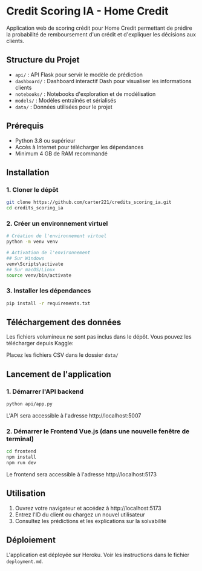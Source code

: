 # Credit Scoring IA - Home Credit

Application web de scoring crédit pour Home Credit permettant de prédire la probabilité de remboursement d'un crédit et d'expliquer les décisions aux clients.

## Structure du Projet

- `api/` : API Flask pour servir le modèle de prédiction
- `dashboard/` : Dashboard interactif Dash pour visualiser les informations clients
- `notebooks/` : Notebooks d'exploration et de modélisation
- `models/` : Modèles entraînés et sérialisés
- `data/` : Données utilisées pour le projet

## Prérequis

- Python 3.8 ou supérieur
- Accès à Internet pour télécharger les dépendances
- Minimum 4 GB de RAM recommandé

## Installation

### 1. Cloner le dépôt

```bash
git clone https://github.com/carter221/credits_scoring_ia.git
cd credits_scoring_ia
```

### 2. Créer un environnement virtuel

```bash
# Création de l'environnement virtuel
python -m venv venv

# Activation de l'environnement
## Sur Windows
venv\Scripts\activate
## Sur macOS/Linux
source venv/bin/activate
```

### 3. Installer les dépendances

```bash
pip install -r requirements.txt
```

## Téléchargement des données

Les fichiers volumineux ne sont pas inclus dans le dépôt. Vous pouvez les télécharger depuis Kaggle:

Placez les fichiers CSV dans le dossier `data/`

## Lancement de l'application

### 1. Démarrer l'API backend

```bash
python api/app.py
```

L'API sera accessible à l'adresse http://localhost:5007


### 2. Démarrer le Frontend Vue.js (dans une nouvelle fenêtre de terminal)

```bash
cd frontend
npm install
npm run dev
```

Le frontend sera accessible à l'adresse http://localhost:5173

## Utilisation

1. Ouvrez votre navigateur et accédez à http://localhost:5173
2. Entrez l'ID du client ou chargez un nouvel utilisateur
3. Consultez les prédictions et les explications sur la solvabilité

## Déploiement

L'application est déployée sur Heroku. Voir les instructions dans le fichier `deployment.md`.
